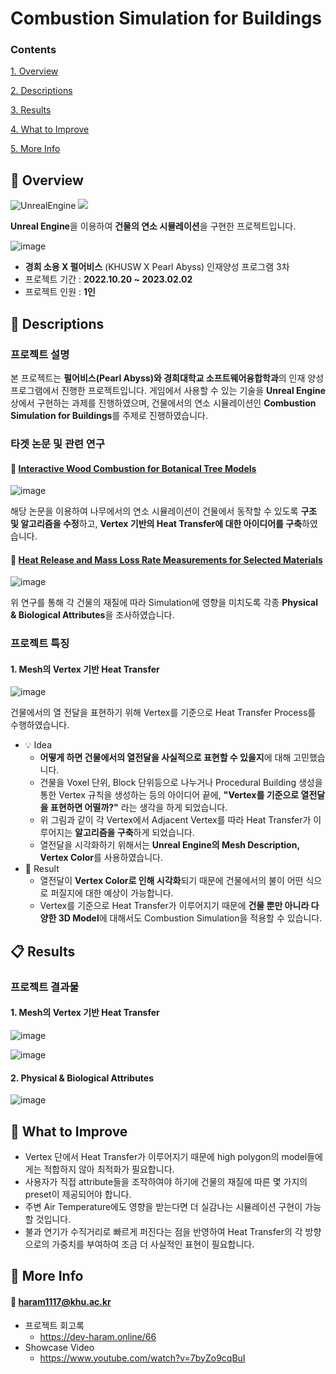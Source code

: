 # Combustion Simulation for Buildings
### **Contents**
[1. Overview](https://github.com/haram1117/FirePropagation/edit/main/README.md#-overview)

[2. Descriptions](https://github.com/haram1117/FirePropagation/edit/main/README.md#-descriptions)

[3. Results](https://github.com/haram1117/FirePropagation/edit/main/README.md#-results)

[4. What to Improve](https://github.com/haram1117/FirePropagation/edit/main/README.md#-what-to-improve)

[5. More Info](https://github.com/haram1117/FirePropagation/edit/main/README.md#-more-info)

## 📌 Overview
![UnrealEngine](https://img.shields.io/badge/unrealengine-black?style=for-the-badge&logo=unreal-engine&logoColor=white) <img src="https://img.shields.io/badge/C++-00599C?style=for-the-badge&logo=cplusplus&logoColor=white">

**Unreal Engine**을 이용하여 **건물의 연소 시뮬레이션**을 구현한 프로젝트입니다.


![image](https://user-images.githubusercontent.com/63827499/221190269-4be05c72-eba6-44fb-9be3-941597dde6a8.png)
- **경희 소용 X 펄어비스** (KHUSW X Pearl Abyss) 인재양성 프로그램 3차
- 프로젝트 기간 : **2022.10.20 ~ 2023.02.02**
- 프로젝트 인원 : **1인**

## 📕 Descriptions
### 프로젝트 설명
본 프로젝트는 **펄어비스(Pearl Abyss)와 경희대학교 소프트웨어융합학과**의 인재 양성 프로그램에서 진행한 프로젝트입니다.
게임에서 사용할 수 있는 기술을 **Unreal Engine** 상에서 구현하는 과제를 진행하였으며, 건물에서의 연소 시뮬레이션인 **Combustion Simulation for Buildings**를 주제로 진행하였습니다.

### 타겟 논문 및 관련 연구
#### 🔎 [Interactive Wood Combustion for Botanical Tree Models](https://repository.kaust.edu.sa/bitstream/10754/626814/1/a197-pirk.pdf)
![image](https://user-images.githubusercontent.com/63827499/221209687-dfca2f94-3f5d-47cc-b9b9-f807bd085546.png)

해당 논문을 이용하여 나무에서의 연소 시뮬레이션이 건물에서 동작할 수 있도록 **구조 및 알고리즘을 수정**하고, **Vertex 기반의 Heat Transfer에 대한 아이디어를 구축**하였습니다.

#### 🔎 [Heat Release and Mass Loss Rate Measurements for Selected Materials](https://nvlpubs.nist.gov/nistpubs/Legacy/IR/nbsir84-2960.pdf)
![image](https://user-images.githubusercontent.com/63827499/221211407-89a870db-6bf7-40a2-b3cf-28b5aaa5c613.png)

위 연구를 통해 각 건물의 재질에 따라 Simulation에 영향을 미치도록 각종 **Physical & Biological Attributes**을 조사하였습니다.

### 프로젝트 특징
#### 1. Mesh의 Vertex 기반 Heat Transfer
![image](https://user-images.githubusercontent.com/63827499/221214638-687f2300-b4a8-4779-a1e3-093eb3f59e0e.png)

건물에서의 열 전달을 표현하기 위해 Vertex를 기준으로 Heat Transfer Process를 수행하였습니다.
- 💡 Idea
	- **어떻게 하면 건물에서의 열전달을 사실적으로 표현할 수 있을지**에 대해 고민했습니다.
	- 건물을 Voxel 단위, Block 단위등으로 나누거나 Procedural Building 생성을 통한 Vertex 규칙을 생성하는 등의 아이디어 끝에, **"Vertex를 기준으로 열전달을 표현하면 어떨까?"** 라는 생각을 하게 되었습니다.
	- 위 그림과 같이 각 Vertex에서 Adjacent Vertex를 따라 Heat Transfer가 이루어지는 **알고리즘을 구축**하게 되었습니다.
	-  열전달을 시각화하기 위해서는 **Unreal Engine의 Mesh Description, Vertex Color**를 사용하였습니다.
- 🎈 Result
	- 열전달이 **Vertex Color로 인해 시각화**되기 때문에 건물에서의 불이 어떤 식으로 퍼질지에 대한 예상이 가능합니다.
	- Vertex를 기준으로 Heat Transfer가 이루어지기 때문에 **건물 뿐만 아니라 다양한 3D Model**에 대해서도 Combustion Simulation을 적용할 수 있습니다.

## 📋 Results
### 프로젝트 결과물
#### 1. Mesh의 Vertex 기반 Heat Transfer
![image](https://user-images.githubusercontent.com/63827499/221218236-612ce434-3769-4614-a8f8-dc1505fa0562.png)

![image](https://user-images.githubusercontent.com/63827499/221218333-580b10d3-6ca3-4a17-a57a-8e8ae07452b7.png)

#### 2. Physical & Biological Attributes
![image](https://user-images.githubusercontent.com/63827499/221218601-05ca2714-72eb-472c-ba30-82e381d7fd36.png)

## 🔨 What to Improve
- Vertex 단에서 Heat Transfer가 이루어지기 때문에 high polygon의 model들에게는 적합하지 않아 최적화가 필요합니다.
- 사용자가 직접 attribute들을 조작하여야 하기에 건물의 재질에 따른 몇 가지의 preset이 제공되어야 합니다.
- 주변 Air Temperature에도 영향을 받는다면 더 실감나는 시뮬레이션 구현이 가능할 것입니다.
- 불과 연기가 수직거리로 빠르게 퍼진다는 점을 반영하여 Heat Transfer의 각 방향으로의 가중치를 부여하여 조금 더 사실적인 표현이 필요합니다.

## 📢 More Info
#### 📧 haram1117@khu.ac.kr 
- 프로젝트 회고록
	- https://dev-haram.online/66
- Showcase Video
	- https://www.youtube.com/watch?v=7byZo9cqBuI

